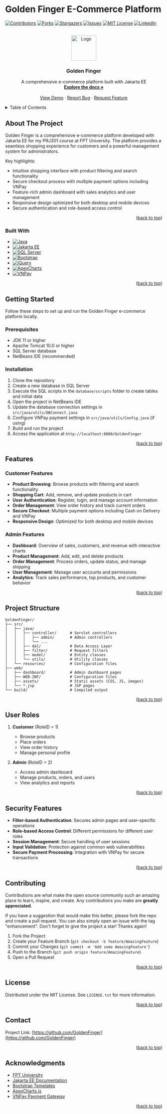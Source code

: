 # Golden Finger E-Commerce Platform

<!-- PROJECT SHIELDS -->

[![Contributors][contributors-shield]][contributors-url]
[![Forks][forks-shield]][forks-url]
[![Stargazers][stars-shield]][stars-url]
[![Issues][issues-shield]][issues-url]
[![MIT License][license-shield]][license-url]
[![LinkedIn][linkedin-shield]][linkedin-url]

<!-- PROJECT LOGO -->
<br />
<div align="center">
  <a href="https://github.com/GoldenFinger">
    <img src="web/assets/img/favicon/favicon.png" alt="Logo" width="80" height="80">
  </a>

  <h3 align="center">Golden Finger</h3>

  <p align="center">
    A comprehensive e-commerce platform built with Jakarta EE
    <br />
    <a href="https://github.com/GoldenFinger"><strong>Explore the docs »</strong></a>
    <br />
    <br />
    <a href="https://github.com/GoldenFinger">View Demo</a>
    ·
    <a href="https://github.com/GoldenFinger/issues">Report Bug</a>
    ·
    <a href="https://github.com/GoldenFinger/issues">Request Feature</a>
  </p>
</div>

<!-- TABLE OF CONTENTS -->
<details>
  <summary>Table of Contents</summary>
  <ol>
    <li>
      <a href="#about-the-project">About The Project</a>
      <ul>
        <li><a href="#built-with">Built With</a></li>
      </ul>
    </li>
    <li>
      <a href="#getting-started">Getting Started</a>
      <ul>
        <li><a href="#prerequisites">Prerequisites</a></li>
        <li><a href="#installation">Installation</a></li>
      </ul>
    </li>
    <li><a href="#features">Features</a></li>
    <li><a href="#project-structure">Project Structure</a></li>
    <li><a href="#user-roles">User Roles</a></li>
    <li><a href="#security-features">Security Features</a></li>
    <li><a href="#contributing">Contributing</a></li>
    <li><a href="#license">License</a></li>
    <li><a href="#contact">Contact</a></li>
    <li><a href="#acknowledgments">Acknowledgments</a></li>
  </ol>
</details>

<!-- ABOUT THE PROJECT -->

## About The Project

Golden Finger is a comprehensive e-commerce platform developed with Jakarta EE for my PRJ301 course at FPT University. The platform provides a seamless shopping experience for customers and a powerful management system for administrators.

Key highlights:

- Intuitive shopping interface with product filtering and search functionality
- Secure checkout process with multiple payment options including VNPay
- Feature-rich admin dashboard with sales analytics and user management
- Responsive design optimized for both desktop and mobile devices
- Secure authentication and role-based access control

<p align="right">(<a href="#readme-top">back to top</a>)</p>

### Built With

- [![Java][Java.com]][Java-url]
- [![Jakarta EE][JakartaEE.com]][JakartaEE-url]
- [![SQL Server][SQLServer.com]][SQLServer-url]
- [![Bootstrap][Bootstrap.com]][Bootstrap-url]
- [![jQuery][jQuery.com]][jQuery-url]
- [![ApexCharts][ApexCharts.com]][ApexCharts-url]
- [![VNPay][VNPay.com]][VNPay-url]

<p align="right">(<a href="#readme-top">back to top</a>)</p>

<!-- GETTING STARTED -->

## Getting Started

Follow these steps to set up and run the Golden Finger e-commerce platform locally.

### Prerequisites

- JDK 11 or higher
- Apache Tomcat 10.0 or higher
- SQL Server database
- NetBeans IDE (recommended)

### Installation

1. Clone the repository
2. Create a new database in SQL Server
3. Execute the SQL scripts in the `database/scripts` folder to create tables and initial data
4. Open the project in NetBeans IDE
5. Update the database connection settings in `src/java/utils/DBConnect.java`
6. Configure VNPay payment settings in `src/java/utils/Config.java` (if using)
7. Build and run the project
8. Access the application at `http://localhost:8080/GoldenFinger`

<p align="right">(<a href="#readme-top">back to top</a>)</p>

<!-- FEATURES -->

## Features

### Customer Features

- **Product Browsing**: Browse products with filtering and search functionality
- **Shopping Cart**: Add, remove, and update products in cart
- **User Authentication**: Register, login, and manage account information
- **Order Management**: View order history and track current orders
- **Secure Checkout**: Multiple payment options including Cash on Delivery and VNPay
- **Responsive Design**: Optimized for both desktop and mobile devices

### Admin Features

- **Dashboard**: Overview of sales, customers, and revenue with interactive charts
- **Product Management**: Add, edit, and delete products
- **Order Management**: Process orders, update status, and manage shipping
- **User Management**: Manage user accounts and permissions
- **Analytics**: Track sales performance, top products, and customer behavior

<p align="right">(<a href="#readme-top">back to top</a>)</p>

<!-- PROJECT STRUCTURE -->

## Project Structure

```
GoldenFinger/
├── src/
│   ├── java/
│   │   ├── controller/      # Servlet controllers
│   │   │   ├── admin/       # Admin controllers
│   │   │   └── ...
│   │   ├── dal/             # Data Access Layer
│   │   ├── filter/          # Request filters
│   │   ├── model/           # Entity classes
│   │   └── utils/           # Utility classes
│   └── resources/           # Configuration files
├── web/
│   ├── dashboard/           # Admin dashboard pages
│   ├── WEB-INF/             # Configuration files
│   ├── assets/              # Static assets (CSS, JS, images)
│   └── *.jsp                # JSP pages
└── build/                   # Compiled output
```

<p align="right">(<a href="#readme-top">back to top</a>)</p>

<!-- USER ROLES -->

## User Roles

1. **Customer** (RoleID = 1)

   - Browse products
   - Place orders
   - View order history
   - Manage personal profile

2. **Admin** (RoleID = 2)
   - Access admin dashboard
   - Manage products, orders, and users
   - View analytics and reports

<p align="right">(<a href="#readme-top">back to top</a>)</p>

<!-- SECURITY FEATURES -->

## Security Features

- **Filter-based Authentication**: Secures admin pages and user-specific operations
- **Role-based Access Control**: Different permissions for different user roles
- **Session Management**: Secure handling of user sessions
- **Input Validation**: Protection against common web vulnerabilities
- **Secure Payment Processing**: Integration with VNPay for secure transactions

<p align="right">(<a href="#readme-top">back to top</a>)</p>

<!-- CONTRIBUTING -->

## Contributing

Contributions are what make the open source community such an amazing place to learn, inspire, and create. Any contributions you make are **greatly appreciated**.

If you have a suggestion that would make this better, please fork the repo and create a pull request. You can also simply open an issue with the tag "enhancement".
Don't forget to give the project a star! Thanks again!

1. Fork the Project
2. Create your Feature Branch (`git checkout -b feature/AmazingFeature`)
3. Commit your Changes (`git commit -m 'Add some AmazingFeature'`)
4. Push to the Branch (`git push origin feature/AmazingFeature`)
5. Open a Pull Request

<p align="right">(<a href="#readme-top">back to top</a>)</p>

<!-- LICENSE -->

## License

Distributed under the MIT License. See `LICENSE.txt` for more information.

<p align="right">(<a href="#readme-top">back to top</a>)</p>

<!-- CONTACT -->

## Contact

Project Link: [https://github.com/GoldenFinger](https://github.com/GoldenFinger)

<p align="right">(<a href="#readme-top">back to top</a>)</p>

<!-- ACKNOWLEDGMENTS -->

## Acknowledgments

- [FPT University](https://daihoc.fpt.edu.vn/)
- [Jakarta EE Documentation](https://jakarta.ee/specifications/platform/9/)
- [Bootstrap Templates](https://getbootstrap.com/docs/5.0/examples/)
- [ApexCharts.js](https://apexcharts.com/)
- [VNPay Payment Gateway](https://vnpay.vn/)

<p align="right">(<a href="#readme-top">back to top</a>)</p>

<!-- MARKDOWN LINKS & IMAGES -->
<!-- https://www.markdownguide.org/basic-syntax/#reference-style-links -->

[contributors-shield]: https://img.shields.io/github/contributors/GoldenFinger/GoldenFinger.svg?style=for-the-badge
[contributors-url]: https://github.com/Golden-Finger/Golden-Finger/graphs/contributors
[forks-shield]: https://img.shields.io/github/forks/GoldenFinger/GoldenFinger.svg?style=for-the-badge
[forks-url]: https://github.com/GoldenFinger/GoldenFinger/network/members
[stars-shield]: https://img.shields.io/github/stars/GoldenFinger/GoldenFinger.svg?style=for-the-badge
[stars-url]: https://github.com/GoldenFinger/GoldenFinger/stargazers
[issues-shield]: https://img.shields.io/github/issues/GoldenFinger/GoldenFinger.svg?style=for-the-badge
[issues-url]: https://github.com/NhatNhuDinh/Golden-Finger/issues
[license-shield]: https://img.shields.io/github/license/GoldenFinger/GoldenFinger.svg?style=for-the-badge
[license-url]: https://github.com/GoldenFinger/GoldenFinger/blob/master/LICENSE.txt
[linkedin-shield]: https://img.shields.io/badge/-LinkedIn-black.svg?style=for-the-badge&logo=linkedin&colorB=555
[linkedin-url]: https://linkedin.com/in/your-linkedin
[product-screenshot]: web/assets/img/screenshot.png
[Java.com]: https://img.shields.io/badge/Java-ED8B00?style=for-the-badge&logo=java&logoColor=white
[Java-url]: https://www.oracle.com/java/
[JakartaEE.com]: https://img.shields.io/badge/Jakarta_EE-4A4A55?style=for-the-badge&logo=jakarta-ee&logoColor=white
[JakartaEE-url]: https://jakarta.ee/
[SQLServer.com]: https://img.shields.io/badge/SQL_Server-CC2927?style=for-the-badge&logo=microsoft-sql-server&logoColor=white
[SQLServer-url]: https://www.microsoft.com/en-us/sql-server
[Bootstrap.com]: https://img.shields.io/badge/Bootstrap-563D7C?style=for-the-badge&logo=bootstrap&logoColor=white
[Bootstrap-url]: https://getbootstrap.com
[jQuery.com]: https://img.shields.io/badge/jQuery-0769AD?style=for-the-badge&logo=jquery&logoColor=white
[jQuery-url]: https://jquery.com
[ApexCharts.com]: https://img.shields.io/badge/ApexCharts-35495E?style=for-the-badge&logo=chart-dot-js&logoColor=4FC08D
[ApexCharts-url]: https://apexcharts.com/
[VNPay.com]: https://img.shields.io/badge/VNPay-1A73E8?style=for-the-badge&logo=paypal&logoColor=white
[VNPay-url]: https://vnpay.vn/
